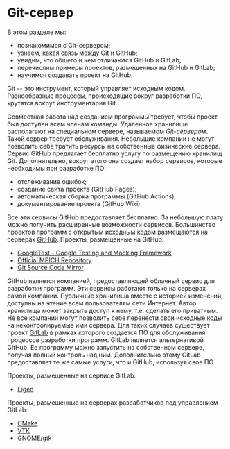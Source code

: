 # Git-сервер

В этом разделе мы:
* познакомимся с Git-сервером;
* узнаем, какая связь между Git и GitHub;
* увидим, что общего и чем отличаются GitHub и GitLab;
* перечислим примеры проектов, размещенных на GitHub и GitLab;
* научимся создавать проект на GitHub.

<!-- Что общего между Git и GitHub? -->
Git -- это инструмент, который управляет исходным кодом.
Разнообразные процессы, происходящие вокруг разработки ПО, крутятся вокруг инструментария Git.


<!-- О GitHub -->
Совместная работа над созданием программы требует, чтобы проект был доступен всем членам команды.
Удаленное хранилище располагают на специальном сервере, называемом *Git-сервером*.
Такой сервер требует обслуживания.
Небольшие компании не могут позволить себе тратить ресурсы на собственные физические сервера.
Сервис GitHub предлагает бесплатно услугу по размещению хранилищ Git.
Дополнительно, вокруг этого она создает набор сервисов, которые необходимы при разработке ПО:
* отслеживание ошибок;
* создание сайта проекта (GitHub Pages);
* автоматическая сборка программы (GitHub Actions);
* документирование проекта (GitHub Wiki).

<!-- Проекты, размещенные на GitHub -->
Все эти сервисы GitHub предоставляет бесплатно.
За небольшую плату можно получить расширенные возможности сервисов.
Большинство проектов программ с открытым исходным кодом размещаются на серверах [GitHub](https://github.com).
Проекты, размещенные на GitHub:
* [GoogleTest - Google Testing and Mocking Framework](https://github.com/google/googletest)
* [Official MPICH Repository](https://github.com/pmodels/mpich)
* [Git Source Code Mirror](https://github.com/git/git)

<!-- Что такое GitLab? -->
GitHub является компанией, предоставляющей облачный сервис для разработки программ.
Эти сервисы работают только на серверах самой компании.
Публичные хранилища вместе с историей изменений, доступны на чтение всем пользователям сети Интернет.
Автор хранилища может закрыть доступ к нему, т.е. сделать его приватным.
Не все компании могут позволить себе перенести свои исходные коды на неконтролируемые ими сервера.
Для таких случаев существует проект [GitLab](https://gitlab.com) в рамках которого создается ПО для обслуживания процессов разработки программ.
GitLab является альтернативой GitHub.
Ее программу можно запустить на собственном сервере, получая полный контроль над ним.
Дополнительно этому GitLab предоставляет те же самые услуги, что и GitHub, используя свое ПО.

<!-- Проекты, размещенные на GitLab -->
Проекты, размещенные на сервисе GitLab:
* [Eigen](https://gitlab.com/libeigen/eigen.git)

Проекты, размещенные на серверах разработчиков под управлением GitLab:
* [CMake](https://gitlab.kitware.com/cmake/cmake.git)
* [VTK](https://gitlab.kitware.com/vtk/vtk.git)
* [GNOME/gtk](https://gitlab.gnome.org/GNOME/gtk.git)

<!--
Хостинг
-->

